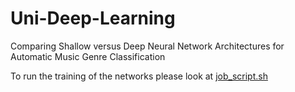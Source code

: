 # Uni-Deep-Learning
Comparing Shallow versus Deep Neural Network Architectures for Automatic Music Genre Classification

To run the training of the networks please look at [job_script.sh](job_script.sh)
